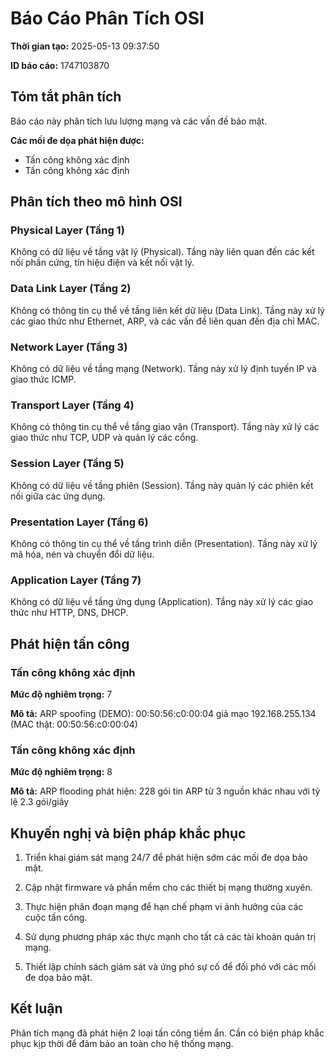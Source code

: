 # Báo Cáo Phân Tích OSI

**Thời gian tạo:** 2025-05-13 09:37:50

**ID báo cáo:** 1747103870

## Tóm tắt phân tích

Báo cáo này phân tích lưu lượng mạng và các vấn đề bảo mật.

**Các mối đe dọa phát hiện được:**
- Tấn công không xác định
- Tấn công không xác định



## Phân tích theo mô hình OSI

### Physical Layer (Tầng 1)

Không có dữ liệu về tầng vật lý (Physical). Tầng này liên quan đến các kết nối phần cứng, tín hiệu điện và kết nối vật lý.

### Data Link Layer (Tầng 2)

Không có thông tin cụ thể về tầng liên kết dữ liệu (Data Link). Tầng này xử lý các giao thức như Ethernet, ARP, và các vấn đề liên quan đến địa chỉ MAC.

### Network Layer (Tầng 3)

Không có dữ liệu về tầng mạng (Network). Tầng này xử lý định tuyến IP và giao thức ICMP.

### Transport Layer (Tầng 4)

Không có thông tin cụ thể về tầng giao vận (Transport). Tầng này xử lý các giao thức như TCP, UDP và quản lý các cổng.

### Session Layer (Tầng 5)

Không có dữ liệu về tầng phiên (Session). Tầng này quản lý các phiên kết nối giữa các ứng dụng.

### Presentation Layer (Tầng 6)

Không có thông tin cụ thể về tầng trình diễn (Presentation). Tầng này xử lý mã hóa, nén và chuyển đổi dữ liệu.

### Application Layer (Tầng 7)

Không có dữ liệu về tầng ứng dụng (Application). Tầng này xử lý các giao thức như HTTP, DNS, DHCP.

## Phát hiện tấn công

### Tấn công không xác định

**Mức độ nghiêm trọng:** 7

**Mô tả:** ARP spoofing (DEMO): 00:50:56:c0:00:04 giả mạo 192.168.255.134 (MAC thật: 00:50:56:c0:00:04)

### Tấn công không xác định

**Mức độ nghiêm trọng:** 8

**Mô tả:** ARP flooding phát hiện: 228 gói tin ARP từ 3 nguồn khác nhau với tỷ lệ 2.3 gói/giây

## Khuyến nghị và biện pháp khắc phục

1. Triển khai giám sát mạng 24/7 để phát hiện sớm các mối đe dọa bảo mật.

2. Cập nhật firmware và phần mềm cho các thiết bị mạng thường xuyên.

3. Thực hiện phân đoạn mạng để hạn chế phạm vi ảnh hưởng của các cuộc tấn công.

4. Sử dụng phương pháp xác thực mạnh cho tất cả các tài khoản quản trị mạng.

5. Thiết lập chính sách giám sát và ứng phó sự cố để đối phó với các mối đe dọa bảo mật.

## Kết luận

Phân tích mạng đã phát hiện 2 loại tấn công tiềm ẩn. Cần có biện pháp khắc phục kịp thời để đảm bảo an toàn cho hệ thống mạng.

